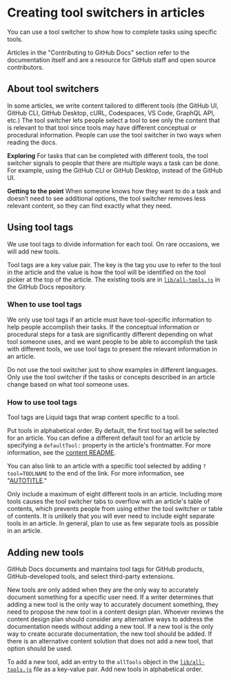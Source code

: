 # Creating tool switchers in articles

You can use a tool switcher to show how to complete tasks using specific tools.

Articles in the "Contributing to GitHub Docs" section refer to the documentation itself and are a resource for GitHub staff and open source contributors.

## About tool switchers

In some articles, we write content tailored to different tools (the GitHub UI, GitHub CLI, GitHub Desktop, cURL, Codespaces, VS Code, GraphQL API, etc.) The tool switcher lets people select a tool to see only the content that is relevant to that tool since tools may have different conceptual or procedural information. People can use the tool switcher in two ways when reading the docs.

**Exploring**
For tasks that can be completed with different tools, the tool switcher signals to people that there are multiple ways a task can be done. For example, using the GitHub CLI or GitHub Desktop, instead of the GitHub UI.

**Getting to the point**
When someone knows how they want to do a task and doesn’t need to see additional options, the tool switcher removes less relevant content, so they can find exactly what they need.

## Using tool tags

We use tool tags to divide information for each tool. On rare occasions, we will add new tools.

Tool tags are a key value pair. The key is the tag you use to refer to the tool in the article and the value is how the tool will be identified on the tool picker at the top of the article. The existing tools are in [`lib/all-tools.js`](https://github.com/github/docs/blob/main/src/tools/lib/all-tools.js) in the GitHub Docs repository.

### When to use tool tags

We only use tool tags if an article must have tool-specific information to help people accomplish their tasks. If the conceptual information or procedural steps for a task are significantly different depending on what tool someone uses, and we want people to be able to accomplish the task with different tools, we use tool tags to present the relevant information in an article.

Do not use the tool switcher just to show examples in different languages. Only use the tool switcher if the tasks or concepts described in an article change based on what tool someone uses.

### How to use tool tags

Tool tags are Liquid tags that wrap content specific to a tool. 

Put tools in alphabetical order. By default, the first tool tag will be selected for an article. You can define a different default tool for an article by specifying a `defaultTool:` property in the article's frontmatter. For more information, see the [content README](https://github.com/github/docs/blob/main/content/README.md#defaulttool).

You can also link to an article with a specific tool selected by adding `?tool=TOOLNAME` to the end of the link. For more information, see "[AUTOTITLE](/contributing/style-guide-and-content-model/style-guide#links-to-a-specific-tool)."

Only include a maximum of eight different tools in an article. Including more tools causes the tool switcher tabs to overflow with an article's table of contents, which prevents people from using either the tool switcher or table of contents. It is unlikely that you will ever need to include eight separate tools in an article. In general, plan to use as few separate tools as possible in an article.

## Adding new tools

GitHub Docs documents and maintains tool tags for GitHub products, GitHub-developed tools, and select third-party extensions.

New tools are only added when they are the only way to accurately document something for a specific user need. If a writer determines that adding a new tool is the only way to accurately document something, they need to propose the new tool in a content design plan. Whoever reviews the content design plan should consider any alternative ways to address the documentation needs without adding a new tool. If a new tool is the only way to create accurate documentation, the new tool should be added. If there is an alternative content solution that does not add a new tool, that option should be used.

To add a new tool, add an entry to the `allTools` object in the [`lib/all-tools.js`](https://github.com/github/docs/blob/main/src/tools/lib/all-tools.js) file as a key-value pair. Add new tools in alphabetical order.
